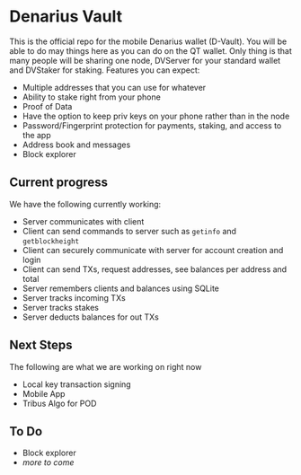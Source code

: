 # Denarius Vault
This is the official repo for the mobile Denarius wallet (D-Vault). You will be able to do may things here as you can do on the QT wallet. Only thing is that many people will be sharing one node, DVServer for your standard wallet and DVStaker for staking. Features you can expect:
- Multiple addresses that you can use for whatever
- Ability to stake right from your phone
- Proof of Data
- Have the option to keep priv keys on your phone rather than in the node
- Password/Fingerprint protection for payments, staking, and access to the app
- Address book and messages
- Block explorer

## Current progress
We have the following currently working:
- Server communicates with client
- Client can send commands to server such as `getinfo` and `getblockheight`
- Client can securely communicate with server for account creation and login
- Client can send TXs, request addresses, see balances per address and total
- Server remembers clients and balances using SQLite
- Server tracks incoming TXs
- Server tracks stakes
- Server deducts balances for out TXs

## Next Steps
The following are what we are working on right now
- Local key transaction signing
- Mobile App
- Tribus Algo for POD

## To Do
- Block explorer
- *more to come*
